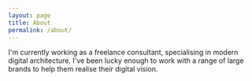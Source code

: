 ```yaml
---
layout: page
title: About
permalink: /about/
---
```


I'm currently working as a freelance consultant, specialising in modern digital architecture.  I've been lucky enough to work with a range of large brands to help them realise their digital vision.
